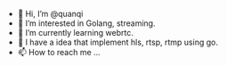 - 👋 Hi, I’m @quanqi
- 👀 I’m interested in Golang, streaming.
- 🌱 I’m currently learning webrtc.
- 💞️ I have a idea that implement hls, rtsp, rtmp using go.
- 📫 How to reach me ...

<!---
quanqigu/quanqigu is a ✨ special ✨ repository because its `README.md` (this file) appears on your GitHub profile.
You can click the Preview link to take a look at your changes.
--->
